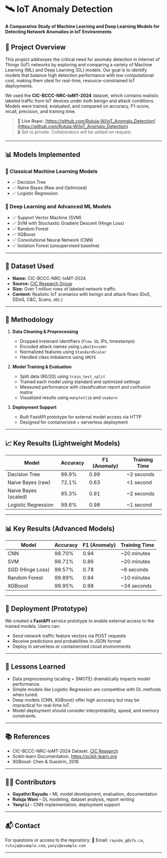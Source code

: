 # 🛰️ IoT Anomaly Detection
**A Comparative Study of Machine Learning and Deep Learning Models for Detecting Network Anomalies in IoT Environments**

## 📌 Project Overview
This project addresses the critical need for anomaly detection in Internet of Things (IoT) networks by exploring and comparing a variety of Machine Learning (ML) and Deep Learning (DL) models. Our goal is to identify models that balance high detection performance with low computational cost, making them ideal for real-time, resource-constrained IoT deployments.

We used the **CIC-BCCC-NRC-IoMT-2024** dataset, which contains realistic labeled traffic from IoT devices under both benign and attack conditions. Models were trained, evaluated, and compared on accuracy, F1-score, recall, precision, and training time.

> 🔗 **Live Repo:** [https://github.com/Rutuja-W/IoT_Anomaly_Detection](https://github.com/Rutuja-W/IoT_Anomaly_Detection)  
> 🔒 Set to private. Collaborators will be added on request.

---

## 📊 Models Implemented

### 🔹 Classical Machine Learning Models
- ✅ Decision Tree
- ✅ Naive Bayes (Raw and Optimized)
- ✅ Logistic Regression

### 🔹 Deep Learning and Advanced ML Models
- ✅ Support Vector Machine (SVM)
- ✅ SVM with Stochastic Gradient Descent (Hinge Loss)
- ✅ Random Forest
- ✅ XGBoost
- ✅ Convolutional Neural Network (CNN)
- ✅ Isolation Forest (unsupervised baseline)

---

## 🧪 Dataset Used
- **Name:** CIC-BCCC-NRC-IoMT-2024
- **Source:** [CIC Research Group](http://cicresearch.ca/IOTDataset/CIC-BCCC-NRC-TabularIoTAttacks-2024)
- **Size:** Over 1 million rows of labeled network traffic
- **Content:** Realistic IoT scenarios with benign and attack flows (DoS, DDoS, C&C, Scans, etc.)

---

## 🔧 Methodology

1. **Data Cleaning & Preprocessing**
   - Dropped irrelevant identifiers (`Flow ID`, IPs, timestamps)
   - Encoded attack names using `LabelEncoder`
   - Normalized features using `StandardScaler`
   - Handled class imbalance using `SMOTE`

2. **Model Training & Evaluation**
   - Split data (80/20) using `train_test_split`
   - Trained each model using standard and optimized settings
   - Measured performance with classification report and confusion matrix
   - Visualized results using `matplotlib` and `seaborn`

3. **Deployment Support**
   - Built FastAPI prototype for external model access via HTTP
   - Designed for containerized + serverless deployment

---

## 📈 Key Results (Lightweight Models)

| Model               | Accuracy | F1 (Anomaly) | Training Time |
|---------------------|----------|--------------|----------------|
| Decision Tree       | 99.9%    | 0.99         | ~2 seconds     |
| Naive Bayes (raw)   | 72.1%    | 0.63         | <1 second      |
| Naive Bayes (scaled)| 95.3%    | 0.91         | ~2 seconds     |
| Logistic Regression | 99.6%    | 0.98         | ~1 second      |

---

## 📊 Key Results (Advanced Models)

| Model              | Accuracy | F1 (Anomaly) | Training Time       |
|--------------------|----------|--------------|----------------------|
| CNN                | 99.70%   | 0.94         | ~20 minutes          |
| SVM                | 99.71%   | 0.86         | ~20 minutes          |
| SGD (Hinge Loss)   | 99.57%   | 0.78         | ~6 seconds           |
| Random Forest      | 99.89%   | 0.94         | ~10 minutes          |
| XGBoost            | 99.95%   | 0.98         | ~34 seconds          |

---

## 🚀 Deployment (Prototype)

We created a **FastAPI** service prototype to enable external access to the trained models. Users can:
- Send network traffic feature vectors via POST requests
- Receive predictions and probabilities in JSON format
- Deploy in serverless or containerized cloud environments

---

## 🧠 Lessons Learned
- Data preprocessing (scaling + SMOTE) dramatically impacts model performance.
- Simple models like Logistic Regression are competitive with DL methods when tuned.
- Deep models (CNN, XGBoost) offer high accuracy but may be impractical for real-time IoT.
- Model deployment should consider interpretability, speed, and memory constraints.

---

## 📚 References

- CIC-BCCC-NRC-IoMT-2024 Dataset. [CIC Research](http://cicresearch.ca/IOTDataset)
- Scikit-learn Documentation. https://scikit-learn.org
- XGBoost: Chen & Guestrin, 2016

---

## 👩‍💻 Contributors

- **Gayathri Rayudu** – ML model development, evaluation, documentation  
- **Rutuja Wani** – DL modeling, dataset analysis, report writing  
- **Yanyi Li** – CNN implementation, deployment support  

---

## 📬 Contact
For questions or access to the repository:
📧 Email: `rayudu_g@sfu.ca`, `rutuja@example.com`, `yanyi@example.com`

---

